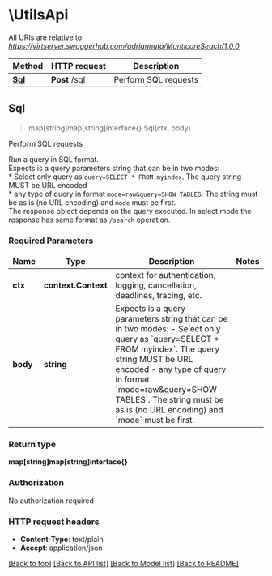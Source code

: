 # \UtilsApi

All URIs are relative to *https://virtserver.swaggerhub.com/adriannuta/ManticoreSeach/1.0.0*

Method | HTTP request | Description
------------- | ------------- | -------------
[**Sql**](UtilsApi.md#Sql) | **Post** /sql | Perform SQL requests



## Sql

> map[string]map[string]interface{} Sql(ctx, body)

Perform SQL requests

Run a query in SQL format. <br/>  Expects is a query parameters string that can be in two modes: <br/>  * Select only query as `query=SELECT * FROM myindex`. The query string MUST be URL encoded <br/> * any type of query in format `mode=raw&query=SHOW TABLES`. The string must be as is (no URL encoding) and `mode` must be first. <br/>  The response object depends on the query executed. In select mode the response has same format as `/search` operation. 

### Required Parameters


Name | Type | Description  | Notes
------------- | ------------- | ------------- | -------------
**ctx** | **context.Context** | context for authentication, logging, cancellation, deadlines, tracing, etc.
**body** | **string**| Expects is a query parameters string that can be in two modes: - Select only query as &#x60;query&#x3D;SELECT * FROM myindex&#x60;. The query string MUST be URL encoded - any type of query in format &#x60;mode&#x3D;raw&amp;query&#x3D;SHOW TABLES&#x60;. The string must be as is (no URL encoding) and &#x60;mode&#x60; must be first.  | 

### Return type

**map[string]map[string]interface{}**

### Authorization

No authorization required

### HTTP request headers

- **Content-Type**: text/plain
- **Accept**: application/json

[[Back to top]](#) [[Back to API list]](../README.md#documentation-for-api-endpoints)
[[Back to Model list]](../README.md#documentation-for-models)
[[Back to README]](../README.md)

